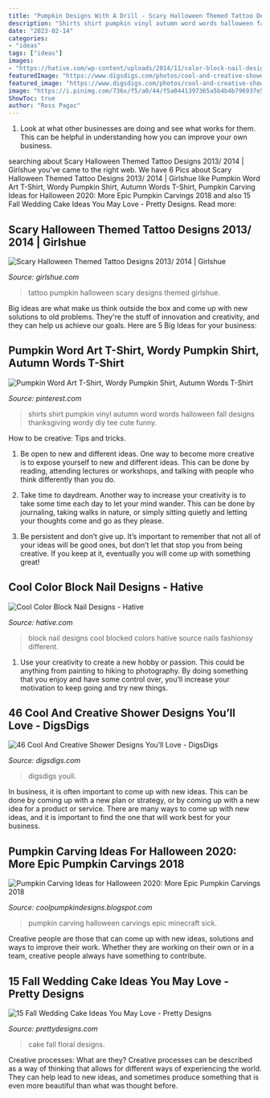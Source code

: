 ```yaml
---
title: "Pumpkin Designs With A Drill - Scary Halloween Themed Tattoo Designs 2013/ 2014"
description: "Shirts shirt pumpkin vinyl autumn word words halloween fall designs thanksgiving wordy diy tee cute funny"
date: "2023-02-14"
categories:
- "ideas"
tags: ["ideas"]
images:
- "https://hative.com/wp-content/uploads/2014/11/color-block-nail-designs/13-color-block-nail-designs.jpg"
featuredImage: "https://www.digsdigs.com/photos/cool-and-creative-shower-designs-youll-love-45.jpg"
featured_image: "https://www.digsdigs.com/photos/cool-and-creative-shower-designs-youll-love-45.jpg"
image: "https://i.pinimg.com/736x/f5/a0/44/f5a0441397365a5b4b4b796937e506f3.jpg"
ShowToc: true
author: "Ross Pagac"
---
```



1. Look at what other businesses are doing and see what works for them. This can be helpful in understanding how you can improve your own business. 

	

		
searching about Scary Halloween Themed Tattoo Designs 2013/ 2014 | Girlshue you've came to the right web. We have 6 Pics about Scary Halloween Themed Tattoo Designs 2013/ 2014 | Girlshue like Pumpkin Word Art T-Shirt, Wordy Pumpkin Shirt, Autumn Words T-Shirt, Pumpkin Carving Ideas for Halloween 2020: More Epic Pumpkin Carvings 2018 and also 15 Fall Wedding Cake Ideas You May Love - Pretty Designs. Read more:
		
    
## Scary Halloween Themed Tattoo Designs 2013/ 2014 | Girlshue

<img loading=lazy src="http://www.girlshue.com/wp-content/uploads/2016/07/unnamed-file-4935.jpg" onerror="this.onerror=null;this.src='https://tse2.mm.bing.net/th?id=OIP.04qalNKYkJi9s6Q-JguwOAAAAA&amp;pid=15.1';" alt="Scary Halloween Themed Tattoo Designs 2013/ 2014 | Girlshue">

_Source: girlshue.com_

>tattoo pumpkin halloween scary designs themed girlshue. 

	

Big ideas are what make us think outside the box and come up with new solutions to old problems. They're the stuff of innovation and creativity, and they can help us achieve our goals. Here are 5 Big Ideas for your business: 

    
## Pumpkin Word Art T-Shirt, Wordy Pumpkin Shirt, Autumn Words T-Shirt

<img loading=lazy src="https://i.pinimg.com/736x/f5/a0/44/f5a0441397365a5b4b4b796937e506f3.jpg" onerror="this.onerror=null;this.src='https://tse1.mm.bing.net/th?id=OIP.EMwJ4MEQld4vi4pxLcEtZQHaJ4&amp;pid=15.1';" alt="Pumpkin Word Art T-Shirt, Wordy Pumpkin Shirt, Autumn Words T-Shirt">

_Source: pinterest.com_

>shirts shirt pumpkin vinyl autumn word words halloween fall designs thanksgiving wordy diy tee cute funny. 

	

How to be creative: Tips and tricks.
1. Be open to new and different ideas. One way to become more creative is to expose yourself to new and different ideas. This can be done by reading, attending lectures or workshops, and talking with people who think differently than you do.
2. Take time to daydream. Another way to increase your creativity is to take some time each day to let your mind wander. This can be done by journaling, taking walks in nature, or simply sitting quietly and letting your thoughts come and go as they please.

3. Be persistent and don’t give up. It’s important to remember that not all of your ideas will be good ones, but don’t let that stop you from being creative. If you keep at it, eventually you will come up with something great!

    
## Cool Color Block Nail Designs - Hative

<img loading=lazy src="https://hative.com/wp-content/uploads/2014/11/color-block-nail-designs/13-color-block-nail-designs.jpg" onerror="this.onerror=null;this.src='https://tse2.mm.bing.net/th?id=OIP.KH7qUoBUs1dkoYx2ZudIAgHaGq&amp;pid=15.1';" alt="Cool Color Block Nail Designs - Hative">

_Source: hative.com_

>block nail designs cool blocked colors hative source nails fashionsy different. 

	

1. Use your creativity to create a new hobby or passion. This could be anything from painting to hiking to photography. By doing something that you enjoy and have some control over, you’ll increase your motivation to keep going and try new things.

    
## 46 Cool And Creative Shower Designs You’ll Love - DigsDigs

<img loading=lazy src="https://www.digsdigs.com/photos/cool-and-creative-shower-designs-youll-love-45.jpg" onerror="this.onerror=null;this.src='https://tse2.mm.bing.net/th?id=OIP.zJoroSZveF4iL-XFz2rC4gHaLH&amp;pid=15.1';" alt="46 Cool And Creative Shower Designs You’ll Love - DigsDigs">

_Source: digsdigs.com_

>digsdigs youll. 

	

In business, it is often important to come up with new ideas. This can be done by coming up with a new plan or strategy, or by coming up with a new idea for a product or service. There are many ways to come up with new ideas, and it is important to find the one that will work best for your business.

    
## Pumpkin Carving Ideas For Halloween 2020: More Epic Pumpkin Carvings 2018

<img loading=lazy src="http://3.bp.blogspot.com/-fp7n0VkqXzw/Ulx_cgs3ilI/AAAAAAAAIsY/sascJitkcmg/s1600/2bfe9b37b457d20699e384ac543388b0.jpg" onerror="this.onerror=null;this.src='https://tse4.mm.bing.net/th?id=OIP.RMmtzoAgXe6a1p3vMF_DXgAAAA&amp;pid=15.1';" alt="Pumpkin Carving Ideas for Halloween 2020: More Epic Pumpkin Carvings 2018">

_Source: coolpumpkindesigns.blogspot.com_

>pumpkin carving halloween carvings epic minecraft sick. 

	

Creative people are those that can come up with new ideas, solutions and ways to improve their work. Whether they are working on their own or in a team, creative people always have something to contribute.

    
## 15 Fall Wedding Cake Ideas You May Love - Pretty Designs

<img loading=lazy src="http://www.prettydesigns.com/wp-content/uploads/2014/09/Floral-Wedding-Cake.jpg" onerror="this.onerror=null;this.src='https://tse4.mm.bing.net/th?id=OIP.8IqKyKAZfJluuyp3lxQ7xgHaLD&amp;pid=15.1';" alt="15 Fall Wedding Cake Ideas You May Love - Pretty Designs">

_Source: prettydesigns.com_

>cake fall floral designs. 

	

Creative processes: What are they?
Creative processes can be described as a way of thinking that allows for different ways of experiencing the world. They can help lead to new ideas, and sometimes produce something that is even more beautiful than what was thought before.

